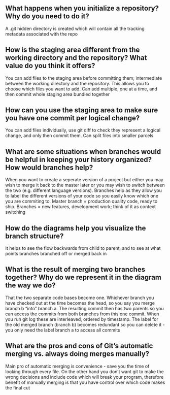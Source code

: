 ## What happens when you initialize a repository? Why do you need to do it?

A .git hidden directory is created which will contain all the tracking metadata associated with the repo


## How is the staging area different from the working directory and the repository? What value do you think it offers?

You can add files to the staging area before committing them; intermediate between the working directory and the repository. This allows you to choose which files you want to add. Can add multiple, one at a time, and then commit whole staging area bundled together


## How can you use the staging area to make sure you have one commit per logical change?

You can add files individually, use git diff to check they represent a logical change, and only then commit them. Can split files into smaller parcels


## What are some situations when branches would be helpful in keeping your history organized? How would branches help?

When you want to create a seperate version of a project but either you may wish to merge it back to the master later or you may wish to switch between the two (e.g. different language versions). Branches help as they allow you to label the different versions of your code so you easily know which one you are commiting to. Master branch = production quality code, ready to ship. Branches = new features, development work; think of it as context switching


## How do the diagrams help you visualize the branch structure?

It helps to see the flow backwards from child to parent, and to see at what points branches branched off or merged back in
 

## What is the result of merging two branches together? Why do we represent it in the diagram the way we do?

That the two separate code bases become one. Whichever branch you have checked out at the time becomes the head, so you say you merge branch b “into” branch a. The resulting commit then has two parents so you can access the commits from both branches from this one commit. When you run git log these are interleaved, ordered by timestamp. The label for the old merged branch (branch b) becomes redundant so you can delete it - you only need the label branch a to access all commits
 
 
## What are the pros and cons of Git’s automatic merging vs. always doing merges manually?

Main pro of automatic merging is convenience - save you the time of looking through every file. On the other hand you don’t want git to make the wrong decisions and include code which will break your program, therefore benefit of manually merging is that you have control over which code makes the final cut
